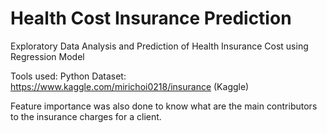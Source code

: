 # Health Cost Insurance Prediction
Exploratory Data Analysis and Prediction of Health Insurance Cost using Regression Model

Tools used: Python
Dataset: https://www.kaggle.com/mirichoi0218/insurance (Kaggle)

Feature importance was also done to know what are the main contributors to the insurance charges for a client.
